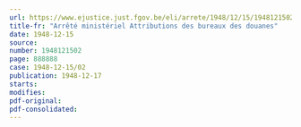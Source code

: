 ```yaml
---
url: https://www.ejustice.just.fgov.be/eli/arrete/1948/12/15/1948121502/justel
title-fr: "Arrêté ministériel Attributions des bureaux des douanes"
date: 1948-12-15
source:
number: 1948121502
page: 888888
case: 1948-12-15/02
publication: 1948-12-17
starts:
modifies:
pdf-original:
pdf-consolidated:
---
```


